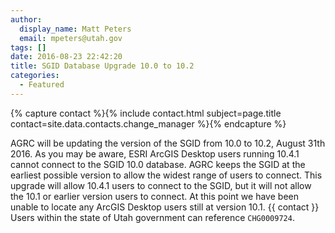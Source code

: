 ```yaml
---
author:
  display_name: Matt Peters
  email: mpeters@utah.gov
tags: []
date: 2016-08-23 22:42:20
title: SGID Database Upgrade 10.0 to 10.2
categories:
  - Featured
---
```

{% capture contact %}{% include contact.html subject=page.title contact=site.data.contacts.change_manager %}{% endcapture %}

AGRC will be updating the version of the SGID from 10.0 to 10.2, August 31th 2016. As you may be aware, ESRI ArcGIS Desktop users running 10.4.1 cannot connect to the SGID 10.0 database. AGRC keeps the SGID at the earliest possible version to allow the widest range of users to connect. This upgrade will allow 10.4.1 users to connect to the SGID, but it will not allow the 10.1 or earlier version users to connect. At this point we have been unable to locate any ArcGIS Desktop users still at version 10.1. {{ contact }} Users within the state of Utah government can reference `CHG0009724`.
